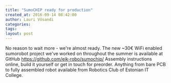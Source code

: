 ```yaml
---
title: "SumoCHIP ready for production"
created_at: 2016-09-14 08:42:00
author: Lauri Võsandi
categories: 
tags: 
layout: post
---
```


No reason to wait more - we're almost ready. The new ~30€ WiFi enabled sumorobot
project we've worked on throughout the summer is available at GitHub
https://github.com/eik-robo/sumochip/
Assembly instructions online, build it yourself or get in touch for preorder.
Anything from bare PCB to fully assembled robot available from Robotics Club of Estonian IT College.
